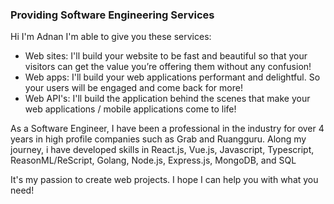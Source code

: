 ### Providing Software Engineering Services
Hi I'm Adnan
I'm able to give you these services:
- Web sites: I'll build your website to be fast and beautiful so that your visitors can get the value you’re offering them without any confusion!
- Web apps: I'll build your web applications performant and delightful. So your users will be engaged and come back for more!
- Web API's: I'll build the application behind the scenes that make your web applications / mobile applications come to life!

As a Software Engineer, I have been a professional in the industry for over 4 years in high profile companies such as Grab and Ruangguru. Along my journey, i have developed skills in React.js, Vue.js, Javascript, Typescript, ReasonML/ReScript, Golang, Node.js, Express.js, MongoDB, and SQL

It's my passion to create web projects. I hope I can help you with what you need!
